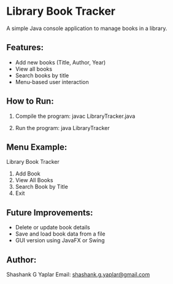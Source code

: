 Library Book Tracker
====================

A simple Java console application to manage books in a library.

Features:
---------
- Add new books (Title, Author, Year)
- View all books
- Search books by title
- Menu-based user interaction

How to Run:
-----------
1. Compile the program:
   javac LibraryTracker.java

2. Run the program:
   java LibraryTracker

Menu Example:
-------------
 Library Book Tracker
 1. Add Book
 2. View All Books
 3. Search Book by Title
 4. Exit

Future Improvements:
--------------------
- Delete or update book details
- Save and load book data from a file
- GUI version using JavaFX or Swing

Author:
-------
Shashank G Yaplar
Email: shashank.g.yaplar@gmail.com
